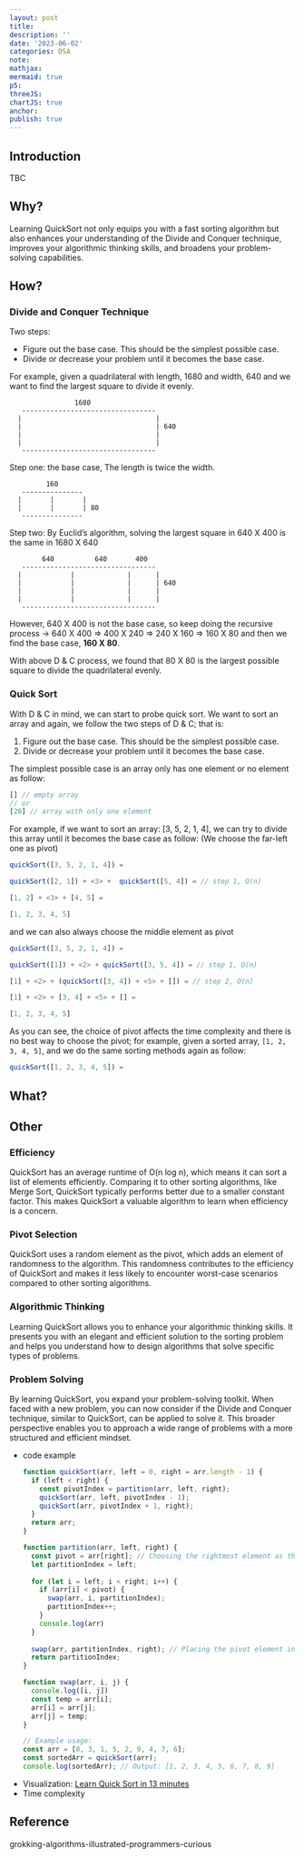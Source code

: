 ```yaml
---
layout: post
title:
description: ''
date: '2023-06-02'
categories: DSA
note:
mathjax:
mermaid: true
p5:
threeJS:
chartJS: true
anchor:
publish: true
---
```


## Introduction

TBC

## Why?

Learning QuickSort not only equips you with a fast sorting algorithm but also enhances your understanding of the Divide and Conquer technique, improves your algorithmic thinking skills, and broadens your problem-solving capabilities.

## How?

### Divide and Conquer Technique

Two steps:
* Figure out the base case. This should be the simplest possible case.
* Divide or decrease your problem until it becomes the base case.

For example, given a quadrilateral with length, 1680 and width, 640 and we want to find the largest square to divide it evenly.

```
                1680
   ---------------------------------
  |                                 |
  |                                 | 640
  |                                 |
  |                                 |
   ---------------------------------
```

Step one: the base case, The length is twice the width.

```
         160
   ---------------
  |       |       | 
  |       |       | 80
   ---------------

```

Step two: By Euclid’s algorithm, solving the largest square in 640 X 400 is the same in 1680 X 640

```
        640          640       400
   ---------------------------------
  |            |             |      |
  |            |             |      | 640
  |            |             |      |
  |            |             |      |
   ---------------------------------
```

However, 640 X 400 is not the base case, so keep doing the recursive process -> 640 X 400 => 400 X 240 => 240 X 160 => 160 X 80 and then we find the base case, **160 X 80**.

With above D & C process, we found that 80 X 80 is the largest possible square to divide the quadrilateral evenly.

### Quick Sort

With D & C in mind, we can start to probe quick sort. We want to sort an array and again, we follow the two steps of D & C; that is:

1. Figure out the base case. This should be the simplest possible case.
2. Divide or decrease your problem until it becomes the base case.

The simplest possible case is an array only has one element or no element as follow:

```javascript
[] // empty array
// or
[20] // array with only one element
```

For example, if we want to sort an array: [3, 5, 2, 1, 4], we can try to divide this array until it becomes the base case as follow: (We choose the far-left one  as pivot)

```javascript
quickSort([3, 5, 2, 1, 4]) = 

quickSort([2, 1]) + <3> +  quickSort([5, 4]) = // step 1, O(n)

[1, 2] + <3> + [4, 5] =

[1, 2, 3, 4, 5]
```

and we can also always choose the middle element as pivot

```javascript
quickSort([3, 5, 2, 1, 4]) = 

quickSort([1]) + <2> + quickSort([3, 5, 4]) = // step 1, O(n)

[1] + <2> + (quickSort([3, 4]) + <5> + []) = // step 2, O(n)

[1] + <2> + [3, 4] + <5> + [] =

[1, 2, 3, 4, 5]
```

As you can see, the choice of pivot affects the time complexity and there is no best way to choose the pivot; for example, given a sorted array, `[1, 2, 3, 4, 5]`, and we do the same sorting methods again as follow:

```javascript
quickSort([1, 2, 3, 4, 5]) =
```

## What?

## Other

### Efficiency

QuickSort has an average runtime of O(n log n), which means it can sort a list of elements efficiently. Comparing it to other sorting algorithms, like Merge Sort, QuickSort typically performs better due to a smaller constant factor. This makes QuickSort a valuable algorithm to learn when efficiency is a concern.

### Pivot Selection

QuickSort uses a random element as the pivot, which adds an element of randomness to the algorithm. This randomness contributes to the efficiency of QuickSort and makes it less likely to encounter worst-case scenarios compared to other sorting algorithms.

### Algorithmic Thinking

Learning QuickSort allows you to enhance your algorithmic thinking skills. It presents you with an elegant and efficient solution to the sorting problem and helps you understand how to design algorithms that solve specific types of problems.

### Problem Solving

By learning QuickSort, you expand your problem-solving toolkit. When faced with a new problem, you can now consider if the Divide and Conquer technique, similar to QuickSort, can be applied to solve it. This broader perspective enables you to approach a wide range of problems with a more structured and efficient mindset.

* code example
  ```javascript
  function quickSort(arr, left = 0, right = arr.length - 1) {
    if (left < right) {
      const pivotIndex = partition(arr, left, right);
      quickSort(arr, left, pivotIndex - 1);
      quickSort(arr, pivotIndex + 1, right);
    }
    return arr;
  }
  
  function partition(arr, left, right) {
    const pivot = arr[right]; // Choosing the rightmost element as the pivot
    let partitionIndex = left;
    
    for (let i = left; i < right; i++) {
      if (arr[i] < pivot) {
        swap(arr, i, partitionIndex);
        partitionIndex++;
      }
      console.log(arr)
    }
    
    swap(arr, partitionIndex, right); // Placing the pivot element in its correct position
    return partitionIndex;
  }
  
  function swap(arr, i, j) {
    console.log([i, j])
    const temp = arr[i];
    arr[i] = arr[j];
    arr[j] = temp;
  }
  
  // Example usage:
  const arr = [8, 3, 1, 5, 2, 9, 4, 7, 6];
  const sortedArr = quickSort(arr);
  console.log(sortedArr); // Output: [1, 2, 3, 4, 5, 6, 7, 8, 9]
  ```
* Visualization: [Learn Quick Sort in 13 minutes](https://www.youtube.com/watch?v=Vtckgz38QHs)
* Time complexity

## Reference

grokking-algorithms-illustrated-programmers-curious
